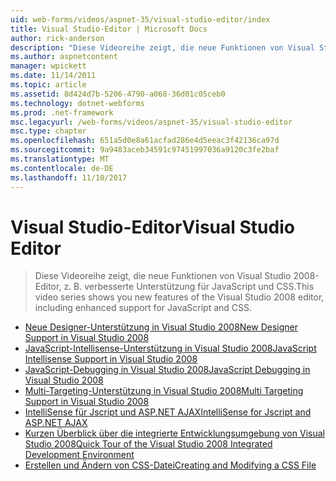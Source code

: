 ```yaml
---
uid: web-forms/videos/aspnet-35/visual-studio-editor/index
title: Visual Studio-Editor | Microsoft Docs
author: rick-anderson
description: "Diese Videoreihe zeigt, die neue Funktionen von Visual Studio 2008-Editor, z. B. verbesserte Unterstützung für JavaScript und CSS."
ms.author: aspnetcontent
manager: wpickett
ms.date: 11/14/2011
ms.topic: article
ms.assetid: 8d424d7b-5206-4790-a068-36d01c05ceb0
ms.technology: dotnet-webforms
ms.prod: .net-framework
msc.legacyurl: /web-forms/videos/aspnet-35/visual-studio-editor
msc.type: chapter
ms.openlocfilehash: 651a5d0e8a61acfad286e4d5eeac3f42136ca97d
ms.sourcegitcommit: 9a9483aceb34591c97451997036a9120c3fe2baf
ms.translationtype: MT
ms.contentlocale: de-DE
ms.lasthandoff: 11/10/2017
---
```

<a name="visual-studio-editor"></a><span data-ttu-id="cee65-103">Visual Studio-Editor</span><span class="sxs-lookup"><span data-stu-id="cee65-103">Visual Studio Editor</span></span>
====================
> <span data-ttu-id="cee65-104">Diese Videoreihe zeigt, die neue Funktionen von Visual Studio 2008-Editor, z. B. verbesserte Unterstützung für JavaScript und CSS.</span><span class="sxs-lookup"><span data-stu-id="cee65-104">This video series shows you new features of the Visual Studio 2008 editor, including enhanced support for JavaScript and CSS.</span></span>


- [<span data-ttu-id="cee65-105">Neue Designer-Unterstützung in Visual Studio 2008</span><span class="sxs-lookup"><span data-stu-id="cee65-105">New Designer Support in Visual Studio 2008</span></span>](new-designer-support-in-visual-studio-2008.md)
- [<span data-ttu-id="cee65-106">JavaScript-Intellisense-Unterstützung in Visual Studio 2008</span><span class="sxs-lookup"><span data-stu-id="cee65-106">JavaScript Intellisense Support in Visual Studio 2008</span></span>](javascript-intellisense-support-in-visual-studio-2008.md)
- [<span data-ttu-id="cee65-107">JavaScript-Debugging in Visual Studio 2008</span><span class="sxs-lookup"><span data-stu-id="cee65-107">JavaScript Debugging in Visual Studio 2008</span></span>](javascript-debugging-in-visual-studio-2008.md)
- [<span data-ttu-id="cee65-108">Multi-Targeting-Unterstützung in Visual Studio 2008</span><span class="sxs-lookup"><span data-stu-id="cee65-108">Multi Targeting Support in Visual Studio 2008</span></span>](multi-targeting-support-in-visual-studio-2008.md)
- [<span data-ttu-id="cee65-109">IntelliSense für Jscript und ASP.NET AJAX</span><span class="sxs-lookup"><span data-stu-id="cee65-109">IntelliSense for Jscript and ASP.NET AJAX</span></span>](intellisense-for-jscript-and-aspnet-ajax.md)
- [<span data-ttu-id="cee65-110">Kurzen Überblick über die integrierte Entwicklungsumgebung von Visual Studio 2008</span><span class="sxs-lookup"><span data-stu-id="cee65-110">Quick Tour of the Visual Studio 2008 Integrated Development Environment</span></span>](quick-tour-of-the-visual-studio-2008-integrated-development-environment.md)
- [<span data-ttu-id="cee65-111">Erstellen und Ändern von CSS-Datei</span><span class="sxs-lookup"><span data-stu-id="cee65-111">Creating and Modifying a CSS File</span></span>](creating-and-modifying-a-css-file.md)
